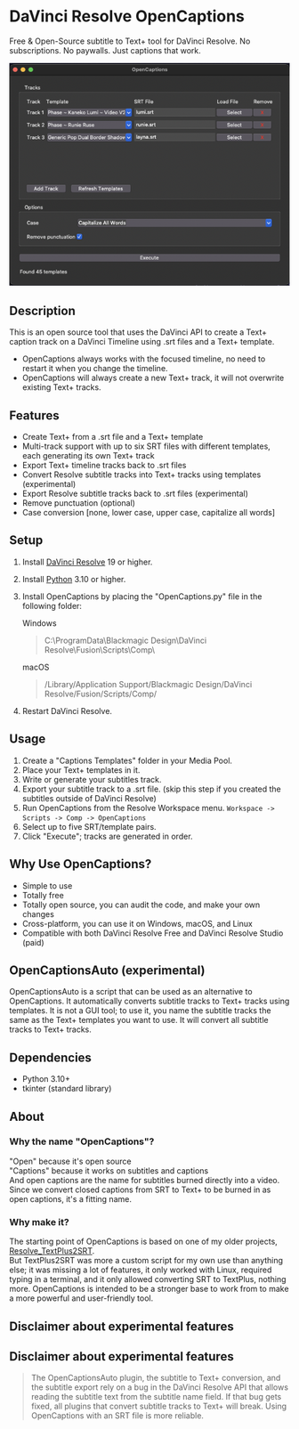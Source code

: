 # DaVinci Resolve OpenCaptions
Free & Open-Source subtitle to Text+ tool for DaVinci Resolve. No subscriptions. No paywalls. Just captions that work.

![OpenCaptions](docs/images/ui.png)

## Description
This is an open source tool that uses the DaVinci API to create a Text+ caption track on a DaVinci Timeline using .srt files and a Text+ template.

- OpenCaptions always works with the focused timeline, no need to restart it when you change the timeline.
- OpenCaptions will always create a new Text+ track, it will not overwrite existing Text+ tracks.

## Features
- Create Text+ from a .srt file and a Text+ template
- Multi-track support with up to six SRT files with different templates, each generating its own Text+ track
- Export Text+ timeline tracks back to .srt files
- Convert Resolve subtitle tracks into Text+ tracks using templates (experimental)
- Export Resolve subtitle tracks back to .srt files (experimental)
- Remove punctuation (optional)
- Case conversion [none, lower case, upper case, capitalize all words]

## Setup
1. Install [DaVinci Resolve](https://www.blackmagicdesign.com/products/davinciresolve) 19 or higher.
2. Install [Python](https://www.python.org/downloads/) 3.10 or higher.
3. Install OpenCaptions by placing the "OpenCaptions.py" file in the following folder:
    
    Windows 
    > C:\ProgramData\Blackmagic Design\DaVinci Resolve\Fusion\Scripts\Comp\
    
    macOS  
    > /Library/Application Support/Blackmagic Design/DaVinci Resolve/Fusion/Scripts/Comp/

4. Restart DaVinci Resolve.

## Usage
1. Create a "Captions Templates" folder in your Media Pool. 
2. Place your Text+ templates in it.
3. Write or generate your subtitles track.
4. Export your subtitle track to a .srt file. (skip this step if you created the subtitles outside of DaVinci Resolve)
5. Run OpenCaptions from the Resolve Workspace menu. `Workspace -> Scripts -> Comp -> OpenCaptions`
6. Select up to five SRT/template pairs.
7. Click "Execute"; tracks are generated in order.

## Why Use OpenCaptions?
- Simple to use
- Totally free
- Totally open source, you can audit the code, and make your own changes
- Cross-platform, you can use it on Windows, macOS, and Linux
- Compatible with both DaVinci Resolve Free and DaVinci Resolve Studio (paid)

## OpenCaptionsAuto (experimental)
OpenCaptionsAuto is a script that can be used as an alternative to OpenCaptions. It automatically converts subtitle tracks to Text+ tracks using templates. It is not a GUI tool; to use it, you name the subtitle tracks the same as the Text+ templates you want to use. It will convert all subtitle tracks to Text+ tracks.
## Dependencies
- Python 3.10+
- tkinter (standard library)

## About

### Why the name "OpenCaptions"?
"Open" because it's open source  
"Captions" because it works on subtitles and captions  
And open captions are the name for subtitles burned directly into a video. Since we convert closed captions from SRT to Text+ to be burned in as open captions, it's a fitting name.

### Why make it?
The starting point of OpenCaptions is based on one of my older projects, [Resolve_TextPlus2SRT](https://github.com/david-ca6/Resolve_TextPlus2SRT).  
But TextPlus2SRT was more a custom script for my own use than anything else; it was missing a lot of features, it only worked with Linux, required typing in a terminal, and it only allowed converting SRT to TextPlus, nothing more. OpenCaptions is intended to be a stronger base to work from to make a more powerful and user-friendly tool.

## Disclaimer about experimental features
## Disclaimer about experimental features
> The OpenCaptionsAuto plugin, the subtitle to Text+ conversion, and the subtitle export rely on a bug in the DaVinci Resolve API that allows reading the subtitle text from the subtitle name field. If that bug gets fixed, all plugins that convert subtitle tracks to Text+ will break. Using OpenCaptions with an SRT file is more reliable.